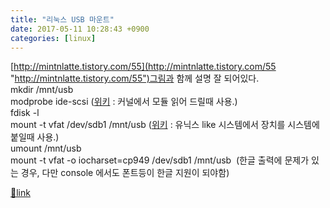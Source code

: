 ```yaml
---
title: "리눅스 USB 마운트"
date: 2017-05-11 10:28:43 +0900
categories: [linux]
---
```


[http://mintnlatte.tistory.com/55](http://mintnlatte.tistory.com/55 "http://mintnlatte.tistory.com/55")그림과 함께 설명 잘 되어있다.  
mkdir /mnt/usb  
modprobe ide-scsi ([위키](https://ko.wikipedia.org/wiki/Modprobe "위키") : 커널에서 모듈 읽어 드릴때 사용.)  
fdisk -l  
mount -t vfat /dev/sdb1 /mnt/usb ([위키](https://ko.wikipedia.org/wiki/Mount_(%EC%9C%A0%EB%8B%89%EC%8A%A4) "위키") : 유닉스 like 시스템에서 장치를 시스템에 붙일때 사용.)  
umount /mnt/usb  
mount -t vfat -o iocharset=cp949 /dev/sdb1 /mnt/usb  (한글 출력에 문제가 있는 경우, 다만 console 에서도 폰트등이 한글 지원이 되야함)  
  



[🔗link](http://www.mins01.com/mh/tech/read/1076)